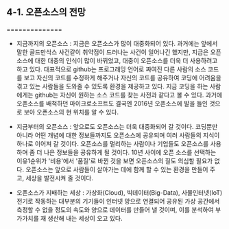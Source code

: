 ## 4-1. 오픈소스의 전망
==============
* 지금까지의 오픈소스 : 지금은 오픈소스가 많이 대중화되어 있다. 과거에는 앞에서 말한 골드만삭스 사건같이 취약점이 드러나는 사건이 일어나긴 했지만, 지금은 오픈소스에 대한 대중의 인식이 많이 바뀌었고, 대중이 오픈소스를 더욱 더 사용하려고 하고 있다. 대표적으로 github는 프로그래밍 언어로 짜여진 다른 사람의 소스 코드를 보고 자신의 코드를 수정하게 해주거나 자신의 코드를 공유하여 코딩에 어려움을 겪고 있는 사람들을 도와줄 수 있도록 환경을 제공하고 있다. 지금 코딩을 하는 사람에게는 github는 자신이 원하는 소스 코드를 찾는 사전과 같다고 볼 수 있다. 과거에 오픈소스를 배척하던 마이크로소프트도 결국엔 2016년 오픈소스에 발을 들인 것으로 보아 오픈소스의 현 위치를 알 수 있다.

* 지금부터의 오픈소스 : 앞으로도 오픈소스는 더욱 대중화되어 갈 것이다. 코딩뿐만 아니라 어떤 개념에 대한 정보들까지도 오픈소스에 공유되며 여러 사람들의 지식이 하나로 이어져 갈 것이다. 오픈소스를 멀리하는 사람이나 기업들도 오픈소스를 사용하며 좀 더 나은 정보들을 공유하게 될 것이다. 10년 사이에 오픈 소스를 선택하는 이유1순위가 '비용'에서 '품질'로 바뀐 것을 보면 오픈소스의 질도 의심할 필요가 없다. 오픈소스는 앞으로 사람들이 살아가는 데에 함께 할 수 있는 환경을 만들어 주고, 세상을 발전시켜 줄 것이다.

* 오픈소스가 지배하는 세상 : 가상화(Cloud), 빅데이터(Big-Data), 사물인터넷(IoT)
전기로 작동하는 대부분의 기기들이 인터넷 망으로 연결되어 공유된 가상 공간에서 측정할 수 없을 정도의 속도와 양으로 데이터를 만들어 낼 것이며, 이를 분석하여 부가가치를 재 생산해 내는 세상이 오고 있다.
